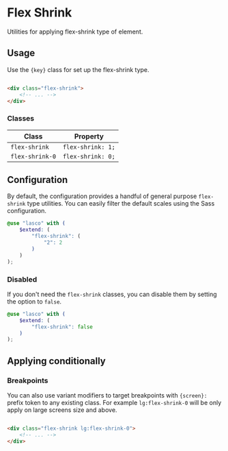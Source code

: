 # Flex Shrink

Utilities for applying flex-shrink type of element.

## Usage

Use the `{key}` class for set up the flex-shrink type.

```html

<div class="flex-shrink">
    <!-- ... -->
</div>
```

### Classes

| Class           | Property          |
|-----------------|-------------------|
| `flex-shrink`   | `flex-shrink: 1;` |
| `flex-shrink-0` | `flex-shrink: 0;` |

## Configuration

By default, the configuration provides a handful of general purpose `flex-shrink` type utilities. You can easily filter the
default scales using the Sass configuration.

```scss
@use "lasco" with (
    $extend: (
        "flex-shrink": (
            "2": 2
        )
    )
);
```

### Disabled

If you don't need the `flex-shrink` classes, you can disable them by setting the option to `false`.

```scss
@use "lasco" with (
    $extend: (
        "flex-shrink": false
    )
);
```

## Applying conditionally

### Breakpoints

You can also use variant modifiers to target breakpoints with `{screen}:` prefix token to any existing class. For
example `lg:flex-shrink-0` will be only apply on large screens size and above.

```html

<div class="flex-shrink lg:flex-shrink-0">
    <!-- ... -->
</div>
```
